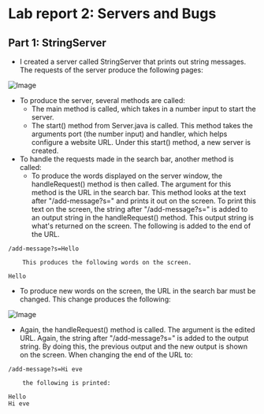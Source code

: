 # Lab report 2: Servers and Bugs

## Part 1: StringServer
- I created a server called StringServer that prints out string messages. The requests of the server produce the following pages:

![Image](https://user-images.githubusercontent.com/122569733/215231995-69a9c05c-8059-4c3c-ac9d-a43959f86e85.png)
- To produce the server, several methods are called: 
  - The main method is called, which takes in a number input to start the server.
  - The start() method from Server.java is called. This method takes the arguments port (the number input) and handler, which helps configure a website URL. Under this start() method, a new server is created.  
- To handle the requests made in the search bar, another method is called:
  - To produce the words displayed on the server window, the handleRequest() method is then called. The argument for this method is the URL in the search bar. This method looks at the text after "/add-message?s=" and prints it out on the screen. To print this text on the screen, the string after "/add-message?s=" is added to an output string in the handleRequest() method. This output string is what's returned on the screen. The following is added to the end of the URL. 
```
/add-message?s=Hello
```
        This produces the following words on the screen.
```
Hello
```
- To produce new words on the screen, the URL in the search bar must be changed. This change produces the following: 

![Image](https://user-images.githubusercontent.com/122569733/215233406-fdbb2a32-e033-4e72-85dd-0055ec5a2c0d.png)
- Again, the handleRequest() method is called. The argument is the edited URL. Again, the string after "/add-message?s=" is added to the output string. By doing this, the previous output and the new output is shown on the screen. When changing the end of the URL to: 
```
/add-message?s=Hi eve
```
        the following is printed:
```
Hello
Hi eve
```
